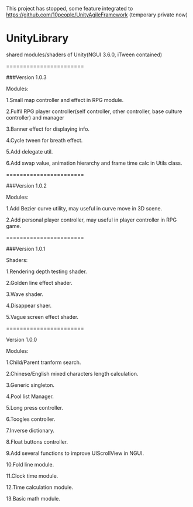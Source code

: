 This project has stopped, some feature integrated to https://github.com/10people/UnityAgileFramework (temporary private now)

# UnityLibrary
shared modules/shaders of Unity(NGUI 3.6.0, iTween contained)

=======================

###Version 1.0.3

Modules:

1.Small map controller and effect in RPG module.

2.Fulfil RPG player controller(self controller, other controller, base culture controller) and manager

3.Banner effect for displaying info.

4.Cycle tween for breath effect.

5.Add delegate util.

6.Add swap value, animation hierarchy and frame time calc in Utils class.

=======================

###Version 1.0.2

Modules:

1.Add Bezier curve utility, may useful in curve move in 3D scene.

2.Add personal player controller, may useful in player controller in RPG game.

=======================

###Version 1.0.1

Shaders:

1.Rendering depth testing shader.

2.Golden line effect shader.

3.Wave shader.

4.Disappear shaer.

5.Vague screen effect shader.

=======================

Version 1.0.0

Modules:

1.Child/Parent tranform search.

2.Chinese/English mixed characters length calculation.

3.Generic singleton.

4.Pool list Manager.

5.Long press controller.

6.Toogles controller.

7.Inverse dictionary.

8.Float buttons controller.

9.Add several functions to improve UIScrollView in NGUI.

10.Fold line module.

11.Clock time module.

12.Time calculation module.

13.Basic math module.
